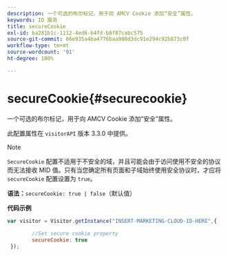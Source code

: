 ```yaml
---
description: 一个可选的布尔标记，用于向 AMCV Cookie 添加“安全”属性。
keywords: ID 服务
title: secureCookie
exl-id: ba281b1c-1112-4ed6-b4fd-b8f87cabc575
source-git-commit: 06e935a4ba4776baa900d3dc91e294c92b873c0f
workflow-type: tm+mt
source-wordcount: '91'
ht-degree: 100%

---
```


# secureCookie{#securecookie}

一个可选的布尔标记，用于向 AMCV Cookie 添加“安全”属性。

此配置属性在 `visitorAPI` 版本 3.3.0 中提供。

>[!NOTE]
>
>`SecureCookie` 配置不适用于不安全的域，并且可能会由于访问使用不安全的协议而无法接收 MID 值。只有当您确定所有页面和子域始终使用安全协议时，才应将 `secureCookie` 配置设置为 `true`。

**语法：**`secureCookie: true | false`（默认值）

**代码示例**

```js
var visitor = Visitor.getInstance("INSERT-MARKETING-CLOUD-ID-HERE",{ 
 
        //Set secure cookie property 
        secureCookie: true 
 });
```
